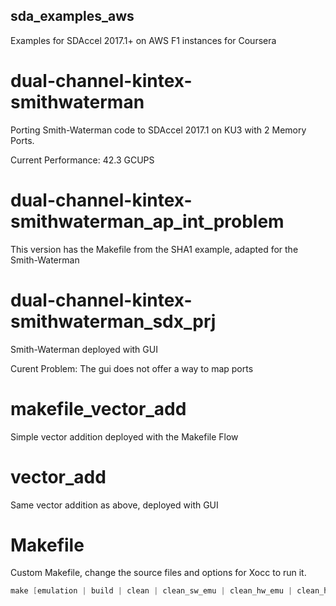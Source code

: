 ## sda_examples_aws
Examples for SDAccel 2017.1+ on AWS F1 instances for Coursera

# dual-channel-kintex-smithwaterman
Porting Smith-Waterman code to SDAccel 2017.1 on KU3 with 2 Memory Ports.

Current Performance: 42.3 GCUPS


# dual-channel-kintex-smithwaterman_ap_int_problem
This version  has the Makefile from the SHA1 example, adapted for the Smith-Waterman


# dual-channel-kintex-smithwaterman_sdx_prj
Smith-Waterman deployed with GUI

Curent Problem: The gui does not offer a way to map ports

# makefile_vector_add
Simple vector addition deployed with the Makefile Flow

# vector_add
Same vector addition as above, deployed with GUI

# Makefile
Custom Makefile, change the source files and options for Xocc to run it.

```C
make [emulation | build | clean | clean_sw_emu | clean_hw_emu | clean_hw | cleanall] TARGET=<sw_emu | hw_emu | hw>
 
```

